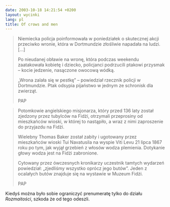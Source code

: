 ```yaml
---
date: 2003-10-18 14:21:54 +0200
layout: wycinki
lang: pl
title: Of crows and men
---
```


> Niemiecka policja poinformowała w poniedziałek o skutecznej akcji przeciwko wronie, która w Dortmundzie złośliwie napadała na ludzi. […]
>
> Po nieudanej obławie na wronę, która podczas weekendu zaatakowała kobietę i dziecko, policjanci podrzucili ptakowi przysmak – kocie jedzenie, nasączone owocową wódką.
>
> „Wrona zalała się w pestkę” – powiedział rzecznik policji w Dortmundzie. Ptak odsypia pijaństwo w jednym ze schronisk dla zwierząt.
>
> PAP

> Potomkowie angielskiego misjonarza, który przed 136 laty został zjedzony przez tubylców na Fidżi, otrzymali przeprosiny od mieszkańców wioski, w której to nastąpiło, a wraz z nimi zaproszenie do przyjazdu na Fidżi.
>
> Wielebny Thomas Baker został zabity i ugotowany przez mieszkańców wioski Tui Navatusila na wyspie Viti Levu 21 lipca 1867 roku po tym, jak wyjął grzebień z włosów wodza plemienia. Dotykanie głowy wodza jest na Fidżi zabronione.
>
> Cytowany przez ówczesnych kronikarzy uczestnik tamtych wydarzeń powiedział: „zjedliśmy wszystko oprócz jego butów”. Jeden z ocalałych butów znajduje się na wystawie w Muzeum Fidżi.
>
> PAP

Kiedyś można było sobie ograniczyć prenumeratę tylko do działu <cite>Rozmaitości</cite>, szkoda że od tego odeszli.
